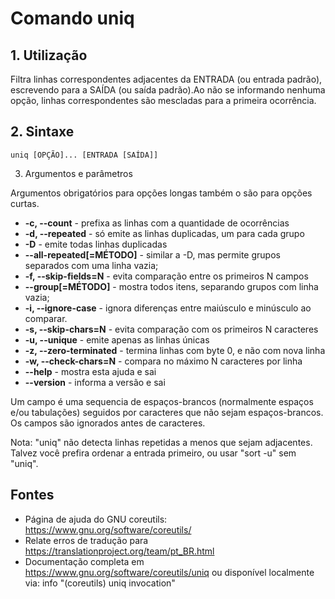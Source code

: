 Comando uniq
===============

## 1. Utilização
Filtra linhas correspondentes adjacentes da ENTRADA (ou entrada padrão), escrevendo para a SAÍDA (ou saída padrão).Ao não se informando nenhuma opção, linhas correspondentes são mescladas para a primeira ocorrência.

## 2. Sintaxe

```uniq [OPÇÃO]... [ENTRADA [SAÍDA]]```

3. Argumentos e parâmetros

Argumentos obrigatórios para opções longas também o são para opções curtas.

* __-c, --count__ - prefixa as linhas com a quantidade de ocorrências
* __-d, --repeated__ - só emite as linhas duplicadas, um para cada grupo
* __-D__ - emite todas linhas duplicadas
* __--all-repeated[=MÉTODO]__ - similar a -D, mas permite grupos separados com uma linha vazia;
* __-f, --skip-fields=N__ - evita comparação entre os primeiros N campos
* __--group[=MÉTODO]__ - mostra todos itens, separando grupos com linha vazia; 
* __-i, --ignore-case__ - ignora diferenças entre maiúsculo e minúsculo ao comparar.
* __-s, --skip-chars=N__ - evita comparação com os primeiros N caracteres
* __-u, --unique__ - emite apenas as linhas únicas
* __-z, --zero-terminated__ - termina linhas com byte 0, e não com nova linha
* __-w, --check-chars=N__ - compara no máximo N caracteres por linha
* __--help__ - mostra esta ajuda e sai
* __--version__ - informa a versão e sai

Um campo é uma sequencia de espaços-brancos (normalmente espaços e/ou tabulações) seguidos por caracteres que não sejam espaços-brancos. Os campos são ignorados antes de caracteres.

Nota: "uniq" não detecta linhas repetidas a menos que sejam adjacentes. Talvez você prefira ordenar a entrada primeiro, ou usar "sort -u" sem "uniq".


## Fontes

* Página de ajuda do GNU coreutils: <https://www.gnu.org/software/coreutils/>
* Relate erros de tradução para <https://translationproject.org/team/pt_BR.html>
* Documentação completa em <https://www.gnu.org/software/coreutils/uniq> ou disponível localmente via: info "(coreutils) uniq invocation"


